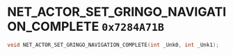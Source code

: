 # NET_ACTOR_SET_GRINGO_NAVIGATION_COMPLETE `0x7284A71B`

```cpp
void NET_ACTOR_SET_GRINGO_NAVIGATION_COMPLETE(int _Unk0, int _Unk1);
```